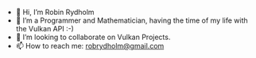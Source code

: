 - 👋 Hi, I’m Robin Rydholm
- 👀 I’m a Programmer and Mathematician,
having the time of my life with the Vulkan API :-)
- 💞️ I’m looking to collaborate on Vulkan Projects.
- 📫 How to reach me: robrydholm@gmail.com

<!---
Rlocksley/Rlocksley is a ✨ special ✨ repository because its `README.md` (this file) appears on your GitHub profile.
You can click the Preview link to take a look at your changes.
--->
